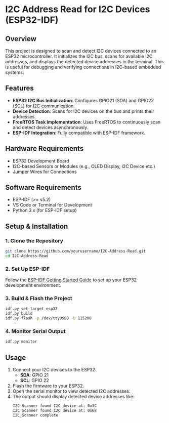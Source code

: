 # I2C Address Read for I2C Devices (ESP32-IDF)

## Overview
This project is designed to scan and detect I2C devices connected to an ESP32 microcontroller. It initializes the I2C bus, scans for available I2C addresses, and displays the detected device addresses in the terminal. This is useful for debugging and verifying connections in I2C-based embedded systems.

## Features
- **ESP32 I2C Bus Initialization**: Configures GPIO21 (SDA) and GPIO22 (SCL) for I2C communication.
- **Device Detection**: Scans for I2C devices on the bus and prints their addresses.
- **FreeRTOS Task Implementation**: Uses FreeRTOS to continuously scan and detect devices asynchronously.
- **ESP-IDF Integration**: Fully compatible with ESP-IDF framework.

## Hardware Requirements
- ESP32 Development Board
- I2C-based Sensors or Modules (e.g., OLED Display, I2C Device etc.)
- Jumper Wires for Connections

## Software Requirements
- ESP-IDF (>= v5.2)
- VS Code or Terminal for Development
- Python 3.x (for ESP-IDF setup)

## Setup & Installation
### 1. Clone the Repository
```sh
git clone https://github.com/yourusername/I2C-Address-Read.git
cd I2C-Address-Read
```

### 2. Set Up ESP-IDF
Follow the [ESP-IDF Getting Started Guide](https://docs.espressif.com/projects/esp-idf/en/latest/esp32/get-started/) to set up your ESP32 development environment.

### 3. Build & Flash the Project
```sh
idf.py set-target esp32
idf.py build
idf.py flash -p /dev/ttyUSB0 -b 115200
```

### 4. Monitor Serial Output
```sh
idf.py monitor
```

## Usage
1. Connect your I2C devices to the ESP32:
   - **SDA**: GPIO 21
   - **SCL**: GPIO 22
2. Flash the firmware to your ESP32.
3. Open the serial monitor to view detected I2C addresses.
4. The output should display detected device addresses like:
   ```sh
   I2C Scanner found I2C device at: 0x3C
   I2C Scanner found I2C device at: 0x68
   I2C_Scanner complete
   ```
